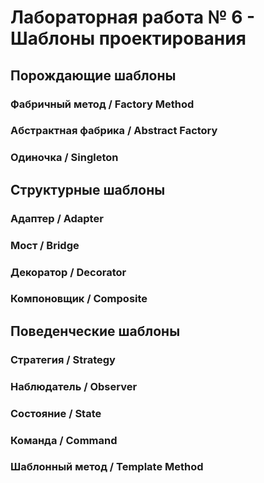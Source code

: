 # Лабораторная работа № 6 - Шаблоны проектирования #

## Порождающие шаблоны ##
### Фабричный метод / Factory Method ###
### Абстрактная фабрика / Abstract Factory ###
### Одиночка / Singleton ###
## Структурные шаблоны ##
### Адаптер / Adapter
### Мост / Bridge
### Декоратор / Decorator
### Компоновщик / Composite
## Поведенческие шаблоны ##
### Стратегия / Strategy
### Наблюдатель / Observer
### Состояние / State
### Команда / Command
### Шаблонный метод / Template Method
